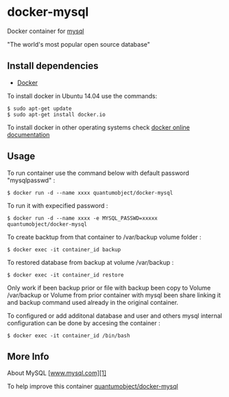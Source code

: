 # docker-mysql

Docker container for [mysql][3]

"The world's most popular open source database"

## Install dependencies

  - [Docker][2]

To install docker in Ubuntu 14.04 use the commands:

    $ sudo apt-get update
    $ sudo apt-get install docker.io

 To install docker in other operating systems check [docker online documentation][4]

## Usage

To run container use the command below with default password "mysqlpasswd" :

    $ docker run -d --name xxxx quantumobject/docker-mysql

To run it with expecified password :

    $ docker run -d --name xxxx -e MYSQL_PASSWD=xxxxx quantumobject/docker-mysql

To create backtup from that container to /var/backup volume folder :

    $ docker exec -it container_id backup

To restored database from backup at volume /var/backup :

    $ docker exec -it container_id restore

Only work if been backup prior or file with backup been copy to Volume /var/backup or Volume from prior container with mysql been share linking it and backup command used already in the original container.

To configured or add additonal database and user and others mysql internal configuration can be done by accesing the container :

    $ docker exec -it container_id /bin/bash

## More Info

About MySQL [www.mysql.com][1]

To help improve this container [quantumobject/docker-mysql][5]

[1]:https://www.mysql.com/
[2]:https://www.docker.com
[3]:https://www.mysql.com/downloads/
[4]:http://docs.docker.com
[5]:https://github.com/QuantumObject/docker-mysql
